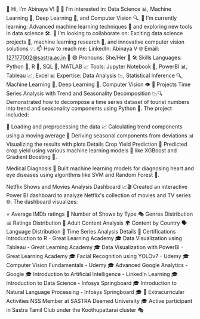 👋 Hi, I’m Abinaya V! 🌟
👀 I’m interested in: Data Science 📊, Machine Learning 🤖, Deep Learning 🧠, and Computer Vision 🔍.
🌱 I’m currently learning: Advanced machine learning techniques 🚀 and exploring new tools in data science 🛠️.
💞️ I’m looking to collaborate on: Exciting data science projects 🤝, machine learning research 🔬, and innovative computer vision solutions 💡.
📫 How to reach me:
LinkedIn: Abinaya V 🌐
Email: 127177002@sastra.ac.in 📧
😄 Pronouns: She/Her 🌸
🛠️ Skills
Languages: Python 🐍, R 🧪, SQL 💾, MATLAB 📈
Tools: Jupyter Notebook 📓, PowerBI 📊, Tableau 📈, Excel 📊
Expertise: Data Analysis 📉, Statistical Inference 🔍, Machine Learning 🧠, Deep Learning 🤖, Computer Vision 👁️
💼 Projects
Time Series Analysis with Trend and Seasonality Decomposition 📉🔍
Demonstrated how to decompose a time series dataset of tourist numbers into trend and seasonality components using Python 🐍. The project included:

📂 Loading and preprocessing the data
📈 Calculating trend components using a moving average
🧩 Deriving seasonal components from deviations
📊 Visualizing the results with plots
Details
Crop Yield Prediction 🌾
Predicted crop yield using various machine learning models 🌟 like XGBoost and Gradient Boosting 🚀.

Medical Diagnosis 🏥
Built machine learning models for diagnosing heart and eye diseases using algorithms like SVM and Random Forest 🌟.

Netflix Shows and Movies Analysis Dashboard 📈🎬
Created an interactive Power BI dashboard to analyze Netflix's collection of movies and TV series 🌐. The dashboard visualizes:

⭐ Average IMDb ratings
🍿 Number of Shows by Type
🎭 Genres Distribution
📊 Ratings Distribution
🔞 Adult Content Analysis
🌍 Content by Country
🗣️ Language Distribution
📅 Time Series Analysis
Details
📜 Certifications
Introduction to R - Great Learning Academy 🎓
Data Visualization using Tableau - Great Learning Academy 🎓
Data Visualization with PowerBI - Great Learning Academy 🎓
Facial Recognition using YOLOv7 - Udemy 🎓
Computer Vision Fundamentals - Udemy 🎓
Advanced Google Analytics - Google 🎓
Introduction to Artificial Intelligence - LinkedIn Learning 🎓
Introduction to Data Science - Infosys Springboard 🎓
Introduction to Natural Language Processing - Infosys Springboard 🎓
🌟 Extracurricular Activities
NSS Member at SASTRA Deemed University 🎓
Active participant in Sastra Tamil Club under the Koothupattarai cluster 🎭


